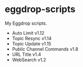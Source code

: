 # eggdrop-scripts
My Eggdrop scripts.

- Auto Limit v1.12
- Topic Resync v1.14
- Topic Update v1.15
- Public Channel Commands v1.8
- URL Title v1.4
- WebSearch v1.2
